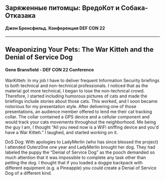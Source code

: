 ## Заряженные питомцы: ВредоКот и Собака-Отказака

#### Джен Бренсфильд. Конференция DEF CON 22



---

## Weaponizing Your Pets: The War Kitteh and the Denial of Service Dog

#### Gene Bransfield - DEF CON 22 Conference

WarKitteh: In my job I have to deliver frequent Information Security briefings to both technical and non-technical professionals. I noticed that as the material got more technical, I began to lose the non-technical crowd. Therefore, I started including humorous pictures of cats and made the briefings include stories about those cats. This worked, and I soon became notorious for my presentation style. After delivering one of those presentations, an audience member offered to lend me their cat tracking collar. The collar contained a GPS device and a cellular component and would track your cats movements throughout the neighborhood. Me being the guy I am, I thought “All you need now is a WiFi sniffing device and you'd have a War Kitteh.” I laughed, and started working on it.

DoS Dog: With apologies to LadyMerlin (who has since blessed the project) I attended Outerz0ne one year and LadyMerlin brought her dog. They had labeled the puppy the “Denial of Service Dog” as the pooch demanded so much attention that it was impossible to complete any task other than petting the dog. I thought that if you loaded a doggie backpack with different equipment (e.g. a Pineapple) you could create a Denial of Service Dog of a different kind.
